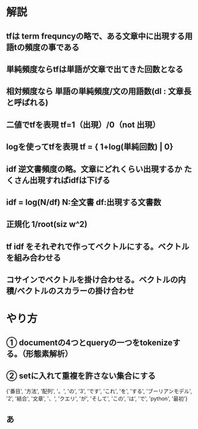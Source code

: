 # 解説

## tfは term frequncyの略で、ある文章中に出現する用語tの頻度の事である

## 単純頻度ならtfは単語が文章で出てきた回数となる

## 相対頻度なら 単語の単純頻度/文の用語数(dl : 文章長と呼ばれる)

## 二値でtfを表現 tf=1（出現）/0（not 出現） 

## logを使ってtfを表現 tf = { 1+log(単純回数) | 0}

## idf 逆文書頻度の略。文章にどれくらい出現するか たくさん出現すればidfは下げる

## idf = log(N/df) N:全文書 df:出現する文書数

## 正規化 1/root(siz w^2)

## tf idf をそれぞれで作ってベクトルにする。ベクトルを組み合わせる

## コサインでベクトルを掛け合わせる。ベクトルの内積/ベクトルのスカラーの掛け合わせ

# やり方

## ① documentの4つとqueryの一つをtokenizeする。（形態素解析）

## ② setに入れて重複を許さない集合にする

{'番目', '方法', '配列', '。', 'の', '3', 'です', 'これ', 'を', 'する', 'ブーリアンモデル', '2', '結合', '文章', '、', 'クエリ', 'が', 'そして', 'この', 'は', 'で', 'python', '最初'}

## あ

